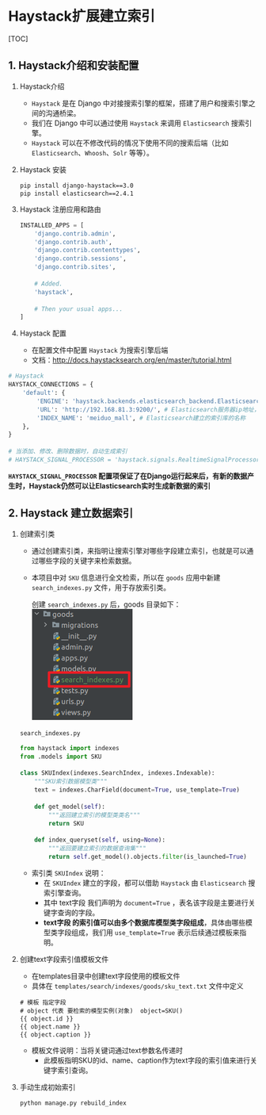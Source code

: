 # Haystack扩展建立索引

[TOC]

## 1. Haystack介绍和安装配置

1. Haystack介绍
   - `Haystack` 是在 Django 中对接搜索引擎的框架，搭建了用户和搜索引擎之间的沟通桥梁。
   - 我们在 Django 中可以通过使用 `Haystack` 来调用 `Elasticsearch` 搜索引擎。
   - `Haystack` 可以在不修改代码的情况下使用不同的搜索后端（比如 `Elasticsearch`、`Whoosh`、`Solr` 等等）。

2. Haystack 安装

    ```shell
    pip install django-haystack==3.0
    pip install elasticsearch==2.4.1
    ```

3. Haystack 注册应用和路由

    ```py
    INSTALLED_APPS = [
        'django.contrib.admin',
        'django.contrib.auth',
        'django.contrib.contenttypes',
        'django.contrib.sessions',
        'django.contrib.sites',

        # Added.
        'haystack',

        # Then your usual apps...
    ]
    ```

4. Haystack 配置

    - 在配置文件中配置 `Haystack` 为搜索引擎后端
    - 文档：<http://docs.haystacksearch.org/en/master/tutorial.html>

```py
# Haystack
HAYSTACK_CONNECTIONS = {
    'default': {
        'ENGINE': 'haystack.backends.elasticsearch_backend.ElasticsearchSearchEngine',
        'URL': 'http://192.168.81.3:9200/', # Elasticsearch服务器ip地址，端口号固定为9200
        'INDEX_NAME': 'meiduo_mall', # Elasticsearch建立的索引库的名称
    },
}

# 当添加、修改、删除数据时，自动生成索引
# HAYSTACK_SIGNAL_PROCESSOR = 'haystack.signals.RealtimeSignalProcessor'
```

**`HAYSTACK_SIGNAL_PROCESSOR` 配置项保证了在Django运行起来后，有新的数据产生时，Haystack仍然可以让Elasticsearch实时生成新数据的索引**

## 2. Haystack 建立数据索引

1. 创建索引类

   - 通过创建索引类，来指明让搜索引擎对哪些字段建立索引，也就是可以通过哪些字段的关键字来检索数据。
   - 本项目中对 `SKU` 信息进行全文检索，所以在 `goods` 应用中新建 `search_indexes.py` 文件，用于存放索引类。

       创建 `search_indexes.py` 后，goods 目录如下：
       ![图 1](../statics/1.f.1_Haystack%E6%89%A9%E5%B1%95%E5%BB%BA%E7%AB%8B%E7%B4%A2%E5%BC%95-%E5%88%9B%E5%BB%BAsearch_indexes.py.png)  

   `search_indexes.py`

   ```py
   from haystack import indexes
   from .models import SKU

   class SKUIndex(indexes.SearchIndex, indexes.Indexable):
       """SKU索引数据模型类"""
       text = indexes.CharField(document=True, use_template=True)

       def get_model(self):
           """返回建立索引的模型类类名"""
           return SKU

       def index_queryset(self, using=None):
           """返回要建立索引的数据查询集"""
           return self.get_model().objects.filter(is_launched=True)
   ```

   - 索引类 `SKUIndex` 说明：
       - 在 `SKUIndex` 建立的字段，都可以借助 `Haystack` 由 `Elasticsearch` 搜索引擎查询。
       - 其中 text字段 我们声明为 `document=True` ，表名该字段是主要进行关键字查询的字段。
       - **text字段 的索引值可以由多个数据库模型类字段组成**，具体由哪些模型类字段组成，我们用 `use_template=True` 表示后续通过模板来指明。

2. 创建text字段索引值模板文件

   - 在templates目录中创建text字段使用的模板文件
   - 具体在 `templates/search/indexes/goods/sku_text.txt` 文件中定义

   ```text
   # 模板 指定字段
   # object 代表 要检索的模型实例(对象)  object=SKU()
   {{ object.id }}
   {{ object.name }}
   {{ object.caption }}
   ```

   - 模板文件说明：当将关键词通过text参数名传递时
       - 此模板指明SKU的id、name、caption作为text字段的索引值来进行关键字索引查询。

3. 手动生成初始索引

    ```shell
    python manage.py rebuild_index
    ```
